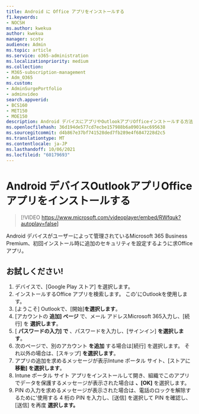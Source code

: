 ```yaml
---
title: Android に Office アプリをインストールする
f1.keywords:
- NOCSH
ms.author: kwekua
author: kwekua
manager: scotv
audience: Admin
ms.topic: article
ms.service: o365-administration
ms.localizationpriority: medium
ms.collection:
- M365-subscription-management
- Adm_O365
ms.custom:
- AdminSurgePortfolio
- adminvideo
search.appverid:
- BCS160
- MET150
- MOE150
description: Android デバイスにアプリやOutlookアプリOfficeインストールする方法について説明します。
ms.openlocfilehash: 36d194de577cd7ecbe157988b6a09014ac695638
ms.sourcegitcommit: d4b867e37bf741528ded7fb289e4f6847228d2c5
ms.translationtype: MT
ms.contentlocale: ja-JP
ms.lasthandoff: 10/06/2021
ms.locfileid: "60179693"
---
```

# <a name="install-outlook-and-office-apps-on-android-devices"></a>Android デバイスOutlookアプリOfficeアプリをインストールする

> [!VIDEO https://www.microsoft.com/videoplayer/embed/RWfquk?autoplay=false]

Android デバイスがユーザーによって管理されているMicrosoft 365 Business Premium、初回インストール時に追加のセキュリティを設定するように求Office アプリ。 

## <a name="try-it"></a>お試しください!

1. デバイスで、[Google Play ストア] を選択します。
2. インストールするOffice アプリを検索します。 この&#39;にOutlookを使用します。
3. [ようこそ] Outlookで、[開始]**を選択します**。
4. [アカウントの **追加] ページ** で、メール アドレスMicrosoft 365入力し、[続行] を **選択します**。
5. [  **パスワードの入力] で** 、パスワードを入力し、[サインイン]  **を選択します**。
6. 次のページで、別のアカウント  **を追加**  する場合は[続行] を選択します。 それ以外の場合は、[スキップ]  **を選択します**。
7. アプリの追加を求めるメッセージが表示Intune ポータル サイト、[ストアに **移動] を選択します**。
8. Intune ポータル サイト アプリをインストールして開き、組織でこのアプリでデータを保護するメッセージが表示された場合は  **、[OK]**  を選択します。
9. PIN の入力を求めるメッセージが表示された場合は、電話のロックを解除するために&#39;使用する 4 桁の PIN を入力し、[送信] を選択して PIN を確認し、[送信] を再度 **選択します。**